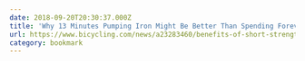 ```yaml
---
date: 2018-09-20T20:30:37.000Z
title: 'Why 13 Minutes Pumping Iron Might Be Better Than Spending Forever at the Gym'
url: https://www.bicycling.com/news/a23283460/benefits-of-short-strength-training-sessions/
category: bookmark
---
```

